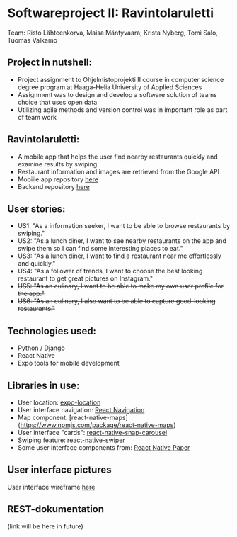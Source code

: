 # Softwareproject II: Ravintolaruletti

Team: Risto Lähteenkorva, Maisa Mäntyvaara, Krista Nyberg, Tomi Salo, Tuomas Valkamo

## Project in nutshell:

* Project assignment to Ohjelmistoprojekti II course in computer science degree program at Haaga-Helia University of Applied Sciences
* Assignment was to design and develop a software solution of teams choice that uses open data
* Utilizing agile methods and version control was in important role as part of team work

## Ravintolaruletti:

* A mobile app that helps the user find nearby restaurants quickly and examine results by swiping 
* Restaurant information and images are retrieved from the Google API
* Mobiile app repository [here](https://github.com/Poiju/ravintolaruletti-mobile)
* Backend repository [here](https://github.com/Poiju/ravintolaruletti-backend)

## User stories:

* US1: "As a information seeker, I want to be able to browse restaurants by swiping."
* US2: "As a lunch diner, I want to see nearby restaurants on the app and swipe them so I can find some interesting places to eat."
* US3: "As a lunch diner, I want to find a restaurant near me effortlessly and quickly."
* US4: "As a follower of trends, I want to choose the best looking restaurant to get great pictures on Instagram."
* ~~US5: "As an culinary, I want to be able to make my own user profile for the app."~~
* ~~US6: "As an culinary, I also want to be able to capture good-looking restaurants."~~

## Technologies used:

* Python / Django
* React Native
* Expo tools for mobile development

## Libraries in use:

* User location: [expo-location](https://docs.expo.dev/versions/latest/sdk/location/)
* User interface navigation: [React Navigation](https://reactnavigation.org/)
* Map component: [react-native-maps] (https://www.npmjs.com/package/react-native-maps)
* User interface "cards": [react-native-snap-carousel](https://www.npmjs.com/package/react-native-snap-carousel)
* Swiping feature: [react-native-swiper](https://github.com/leecade/react-native-swiper)
* Some user interface components from: [React Native Paper](https://callstack.github.io/react-native-paper/)

## User interface pictures

User interface wireframe [here](http://wireframepro.mockflow.com/space/M0J2CZJDJmb)

## REST-dokumentation

(link will be here in future)


